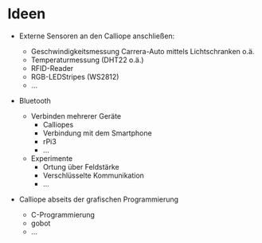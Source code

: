 # Ideen

* Externe Sensoren an den Calliope anschließen:
    * Geschwindigkeitsmessung Carrera-Auto mittels Lichtschranken o.ä.
    * Temperaturmessung (DHT22 o.ä.)
    * RFID-Reader 
    * RGB-LEDStripes (WS2812)    
    * ...

* Bluetooth
    * Verbinden mehrerer Geräte 
        * Calliopes
        * Verbindung mit dem Smartphone
        * rPi3
        * ...
    * Experimente
        * Ortung über Feldstärke
        * Verschlüsselte Kommunikation
        * ...



* Calliope abseits der grafischen Programmierung
    * C-Programmierung 
    * gobot
    * ...
